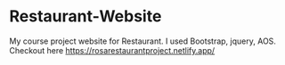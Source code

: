 # Restaurant-Website
My course project website for Restaurant.
I used Bootstrap, jquery, AOS.
Checkout here https://rosarestaurantproject.netlify.app/
